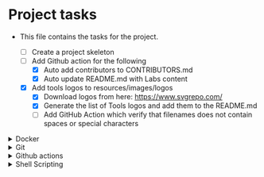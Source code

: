 # Project tasks

- This file contains the tasks for the project.

  - [ ] Create a project skeleton
  - [ ] Add Github action for the following
    - [X] Auto add contributors to CONTRIBUTORS.md
    - [X] Auto update README.md with Labs content
  - [X] Add tools logos to resources/images/logos
    - [X] Download logos from here: https://www.svgrepo.com/
    - [X] Generate the list of Tools logos and add them to the README.md
    - [ ] Add GitHub Action which verify that filenames does not contain spaces or special characters
  
<details>
<summary>Docker</summary>

- [ ] Explain the main commands of Docker file
- [ ] Create a Docker file
- [ ] Create a Docker ignore file
- [ ] Create a Docker Compose file
- [ ] Add Service to docker compose file
- [ ] Add network to docker compose file
- [ ] Add volume to docker compose file
- [ ] Create github action for build and pushing the image to docker hub
- [ ] Create a detailed README.md file for the Docker labs
</details>

<details>
<summary>Git</summary>

- [ ] Create script for working on multiple branches

</details>

<details>
<summary>Github actions</summary>

- Use github actions to create a CD (continuous Deployment) For a Dockerized Static HTML Page (Which we created in the 1st task) 
- [ ] Create a deploy html file
- [ ] Explain the commands of the deploy file
- [ ] Add the required Secrets

</details>

<details>
<summary>Shell Scripting</summary>

- Write a bash script monitor-disk.sh that:
  - [ ] Checks  if / usage > 85%
  - [ ] Sends an alert or writes to a log file file
  - [ ] Add a cron job to run it every 10 minutes
  - [ ] Explain the system commands you used
</details>



